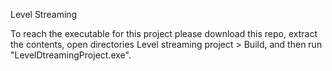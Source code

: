 Level Streaming

To reach the executable for this project please download this repo, extract the contents, open directories Level streaming project > Build, and then run "LevelDtreamingProject.exe".

